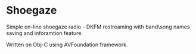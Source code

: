# Shoegaze
Simple on-line shoegaze radio - DKFM restreaming with band\song names saving and inforamtion feature.

Written on Obj-C using AVFoundation framework.
